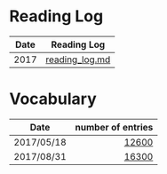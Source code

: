 # Reading Log

|Date|Reading Log|
|---|---|
|2017|[reading_log.md](log/reading_log.md)|


# Vocabulary

|Date|number of entries|
|---|--:|
|2017/05/18|[12600](http://testyourvocab.com/result?user=8434974)|
|2017/08/31|[16300](http://testyourvocab.com/result?user=8876856)|
